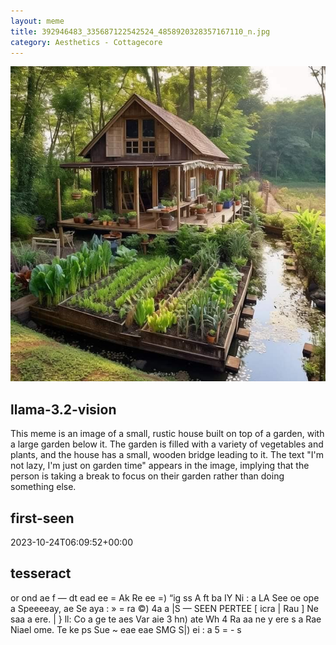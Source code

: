 ```yaml
---
layout: meme
title: 392946483_335687122542524_4858920328357167110_n.jpg
category: Aesthetics - Cottagecore
---
```


<div markdown="0"><a href="392946483_335687122542524_4858920328357167110_n.jpg"><img class="photo" src="392946483_335687122542524_4858920328357167110_n.jpg" /></a>

<h2>llama-3.2-vision</h2>
<p title="Llama-3.2-Vision-11B is a really good model that probably gets the visual details right but doesn't understand literary or media references, and often fails to accurately represent the physical arrangement of objects and the implied relationships between the objects.">This meme is an image of a small, rustic house built on top of a garden, with a large garden below it. The garden is filled with a variety of vegetables and plants, and the house has a small, wooden bridge leading to it. The text &quot;I&#x27;m not lazy, I&#x27;m just on garden time&quot; appears in the image, implying that the person is taking a break to focus on their garden rather than doing something else.</p>

<h2>first-seen</h2>
<p title="Because Git doesn't preserve file modification times, this metadata file contains the file's modification time when it was added to the library.">2023-10-24T06:09:52+00:00</p>

<h2>tesseract</h2>
<p title="Tesseract is often terrible and just gives a lot of nonsense characters, but it used to be the state of the art, and usually it is better at correctly representing text than llama-3.2-vision-11b.">or ond ae f — dt ead ee = Ak Re ee =) “ig ss A ft ba IY Ni : a LA See oe ope a Speeeeay, ae Se aya : » = ra ©) 4a a |S — SEEN PERTEE [ icra | Rau ] Ne saa a ere. | &#125; ll: Co a ge te aes Var aie 3 hn) ate Wh 4 Ra aa ne y ere s a Rae Niael ome. Te ke ps Sue ~ eae eae SMG S|) ei : a 5 = - s</p>

</div>


